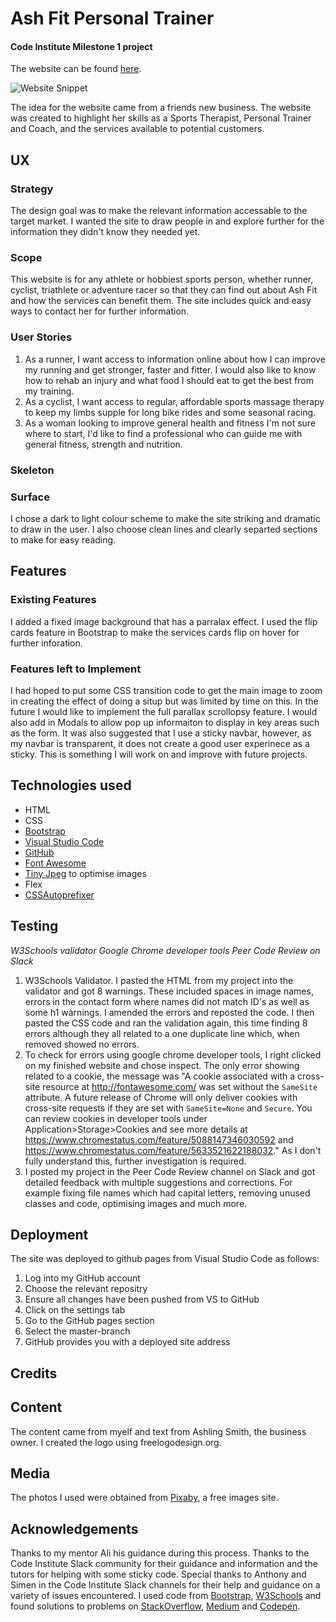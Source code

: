 
# Ash Fit Personal Trainer

#### Code Institute Milestone 1 project

The website can be found [here](https://annemariesheehan.github.io/First-Milestone-Project/).

![Website Snippet](https://github.com/AnnemarieSheehan/First-Milestone-Project/blob/master/assets/Images/websitesnip.png)


The idea for the website came from a friends new business. The website was created to highlight her skills as a Sports Therapist, Personal Trainer and Coach, and the services available to potential customers. 

## UX

### Strategy

The design goal was to make the relevant information accessable to the target market. I wanted the site to draw people in and explore further for the information they didn't know they needed yet. 

### Scope
This website is for any athlete or hobbiest sports person, whether runner, cyclist, triathlete or adventure racer so that they can find out about Ash Fit and how the services can benefit them. The site includes quick and easy ways to contact her for further information. 

### User Stories
1. As a runner, I want access to information online about how I can improve my running and get stronger, faster and fitter. I would also like to know how to rehab an injury and what food I should eat to get the best from my training. 
2. As a cyclist, I want access to regular, affordable sports massage therapy to keep my limbs supple for long bike rides and some seasonal racing. 
3. As a woman looking to improve general health and fitness I'm not sure where to start, I'd like to find a professional who can guide me with general fitness, strength and nutrition. 

### Skeleton 



### Surface
I chose a dark to light colour scheme to make the site striking and dramatic to draw in the user. I also choose clean lines and clearly separted sections to make for easy reading.  

## Features

### Existing Features
I added a fixed image background that has a parralax effect. 
I used the flip cards feature in Bootstrap to make the services cards flip on hover for further inforation. 


### Features left to Implement
I had hoped to put some CSS transition code to get the main image to zoom in creating the effect of doing a situp but was limited by time on this. In the future I would like to implement the full parallax scrollopsy feature. I would also add in Modals to allow pop up informaiton to display in key areas such as the form. It was also suggested that I use a sticky navbar, however, as my navbar is transparent, it does not create a good user experinece as a sticky. This is something I will work on and improve with future projects. 

## Technologies used

- HTML
- CSS
- [Bootstrap](https://getbootstrap.com/)
- [Visual Studio Code](https://code.visualstudio.com/)
- [GitHub](https://github.com) 
- [Font Awesome](https://fontawesome.com/) 
- [Tiny Jpeg](www.tinyjpeg.com) to optimise images 
- Flex
- [CSSAutoprefixer](https://autoprefixer.github.io/)


## Testing

*W3Schools validator
Google Chrome developer tools
Peer Code Review on Slack*

1. W3Schools Validator. I pasted the HTML from my project into the validator and got 8 warnings. These included spaces in image names, errors in the contact form where names did not match ID's as well as some h1 warnings. I amended the errors and reposted the code. I then pasted the CSS code and ran the validation again, this time finding 8 errors although they all related to a one duplicate line which, when removed showed no errors. 
1. To check for errors using google chrome developer tools, I right clicked on my finished website and chose inspect. The only error showing related to a cookie, the message was "A cookie associated with a cross-site resource at http://fontawesome.com/ was set without the `SameSite` attribute. A future release of Chrome will only deliver cookies with cross-site requests if they are set with `SameSite=None` and `Secure`. You can review cookies in developer tools under Application>Storage>Cookies and see more details at https://www.chromestatus.com/feature/5088147346030592 and https://www.chromestatus.com/feature/5633521622188032." As I don't fully understand this, further investigation is required. 
1. I posted my project in the Peer Code Review channel on Slack and got detailed feedback with multiple suggestions and corrections. For example fixing file names which had capital letters, removing unused classes and code, optimising images and much more. 

## Deployment 
 The site was deployed to github pages from Visual Studio Code as follows:
 1. Log into my GitHub account
 2. Choose the relevant repositry
 3. Ensure all changes have been pushed from VS to GitHub
 4. Click on the settings tab
 5. Go to the GitHub pages section
 6. Select the master-branch 
 7. GitHub provides you with a deployed site address

## Credits

## Content 
The content came from myelf and text from Ashling Smith, the business owner. 
I created the logo using freelogodesign.org.

## Media
The photos I used were obtained from [Pixaby](www.pixabay.com), a free images site. 

## Acknowledgements 

Thanks to my mentor Ali his guidance during this process. Thanks to the Code Institute Slack community for their guidance and information and the tutors for helping with some sticky code. Special thanks to Anthony and Simen in the Code Institute Slack channels for their help and guidance on a variety of issues encountered. I used code from [Bootstrap](https://getbootstap.com/), [W3Schools](https://www.w3schools.com/) and found solutions to problems on [StackOverflow](https://stackoverflow.com/), [Medium](https://www.medium.com/) and [Codepen](www.codepen.io/). 